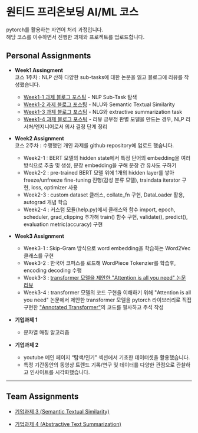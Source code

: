 # 원티드 프리온보딩 AI/ML 코스 
pytorch를 활용하는 자연어 처리 과정입니다.<br>
해당 코스를 이수하면서 진행한 과제와 프로젝트를 업로드합니다.

## Personal Assignments
- **Week1 Assingment**<br>
  코스 1주차 : NLP 산하 다양한 sub-tasks에 대한 논문을 읽고 블로그에 리뷰를 작성했습니다.
  - [Week1-1 과제 블로그 포스팅](https://hyunjishin36.tistory.com/172) - NLP Sub-Task 탐색
  - [Week1-2 과제 블로그 포스팅](https://hyunjishin36.tistory.com/174?category=919442) - NLU와 Semantic Textual Similarity
  - [Week1-3 과제 블로그 포스팅](https://hyunjishin36.tistory.com/175) - NLG와 extractive summarization task
  - [Week1-4 과제 블로그 포스팅](https://zigzag-evening-7ab.notion.site/Week1-4-056574adab70491ca4da627bf90b7031) - 리뷰 긍부정 판별 모델을 만드는 경우, NLP 리서처/엔지니어로서 의사 결정 단계 정리
    
- **Week2 Assignment**<br>
  코스 2주차 : 수행했던 개인 과제를 github repository에 업로드 했습니다.<br>
  - Week2-1 : BERT 모델의 hidden state에서 특정 단어의 embedding을 여러 방식으로 추출 및 생성, 문장 embedding을 구해 문장 간 유사도 구하기
  - Week2-2 : pre-trained BERT 모델 위에 1개의 hidden layer를 쌓아 freeze/unfreeze fine-tuning 진행(감성 분류 모델), traindata iterator 구현, loss, optimizer 사용
  - Week2-3 : custom dataset 클래스, collate_fn 구현, DataLoader 활용, autograd 개념 학습
  - Week2-4 : 커스텀 모듈(help.py)에서 클래스와 함수 import, epoch, scheduler, grad_clipping 추가해 train() 함수 구현, validate(), predict(), evaluation metric(accuracy) 구현
  
- **Week3 Assignment**
  - Week3-1 : Skip-Gram 방식으로 word embedding을 학습하는 Word2Vec 클래스를 구현
  - Week3-2 : 한국어 코퍼스를 로드해 WordPiece Tokenzier를 학습후, encoding decoding 수행
  - Week3-3 : [transformer 모델을 제안한 "Attention is all you need" 논문 리뷰](https://hyunjishin36.tistory.com/177)
  - Week3-4 : transformer 모델의 코드 구현을 이해하기 위해 "Attention is all you need" 논문에서 제안한 transformer 모델을 pytorch 라이브러리로 직접 구현한 ["Annotated Transformer"](https://nlp.seas.harvard.edu/2018/04/03/attention.html)의 코드를 필사하고 주석 작성

- **기업과제 1**
  - 문자열 매칭 알고리즘

- **기업과제 2**
  - youtube 메인 페이지 “탐색/인기" 섹션에서 기초한 데이터셋을 활용했습니다.
  - 특정 기간동안의 동영상 트렌드 기록/연구 및 데이터를 다양한 관점으로 관찰하고 인사이트를 시각화했습니다.

---
## Team Assignments
- [기업과제 3 (Semantic Textual Similarity)](https://github.com/SYKflyingintheSKY/Wanted_PreOnBoarding_AI/tree/main/%EA%B8%B0%EC%97%85%EA%B3%BC%EC%A0%9C/%EA%B3%BC%EC%A0%9C3_STS)


- [기업과제 4 (Abstractive Text Summarization)](https://github.com/SYKflyingintheSKY/Wanted_PreOnBoarding_AI/tree/main/%EA%B8%B0%EC%97%85%EA%B3%BC%EC%A0%9C/%EA%B3%BC%EC%A0%9C4_TextSummarization)
 
